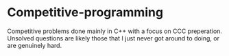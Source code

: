 # Competitive-programming
Competitive problems done mainly in C++ with a focus on CCC preperation. Unsolved questions are likely those that I just never got around to doing, or are genuinely hard.
